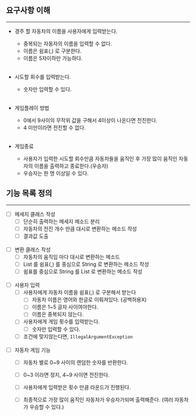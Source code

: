 ## 요구사항 이해

---

- 경주 할 자동차의 이름을 사용자에게 입력받는다.
  - 중복되는 자동자의 이름을 입력할 수 없다.
  - 이름은 쉼표(,) 로 구분한다.
  - 이름은 5자이하만 가능하다.<br><br>

- 시도할 회수를 입력받는다.
  - 숫자만 입력할 수 있다. <br><br>

- 게임플레이 방법
  - 0에서 9사이의 무작위 값을 구해서 4이상이 나온다면 전진한다. 
  - 4 미만이라면 전진할 수 없다. <br><br>

- 게임종료
  - 사용자가 입력한 시도할 회수만큼 자동차들을 움직인 후 가장 많이 움직인 자동자의 이름을 출력하고 종료한다.(우승자)
  - 우승자는 한 명 이상일 수 있다.

## 기능 목록 정의

---
- [ ] 메세지 클래스 작성
  - [ ] 단순히 출력하는 메세지 메소드 분리
  - [ ] 자동차의 전진 개수 만큼 대시로 변환하는 메소드 작성
  - [ ] 결과값 도출
<br><br>
- [ ] 변환 클래스 작성
  - [ ] 자동차의 움직임 마다 대시로 변환하는 메소드
  - [ ] List<String> 를 쉼표(,) 를 중심으로 String 로 변환하는 메소드 작성
  - [ ] 쉼표를 중심으로 String 를 List<String> 로 변환하는 메소드 작성
<br><br>
- [ ] 사용자 입력
  - [ ] 사용자에게 자동차 이름을 쉼표(,) 로 구분해서 받는다
    - [ ] 자동차 이름은 영어와 한글로 이뤄져있다. (공백허용X)
    - [ ] 이름은 1~5 글자 사이여야한다.
    - [ ] 이름은 중복되지 않는다.
  - [ ] 사용자에게 게임 횟수를 입력받는다.
    - [ ] 숫자만 입력할 수 있다.
  - [ ] 조건에 맞지않는다면, `IllegalArgumentException` <br><br>

- [ ] 자동차 게임 기능
  - [ ] 자동차 별로 0~9 사이의 랜덤한 숫자를 반환한다.
  - [ ] 0~3 이라면 정지, 4~9 사이면 전진한다.
  - [ ] 사용자에게 입력받은 횟수 만큼 라운드가 진행된다.
  - [ ] 최종적으로 가장 많이 움직인 자동차가 우승자가되며 출력해준다. (여러 자동차가 우승할 수 있다.)


